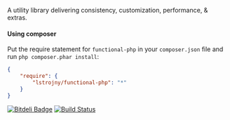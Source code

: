 A utility library delivering consistency, customization, performance, & extras.

#### Using composer

Put the require statement for `functional-php` in your `composer.json` file and run `php composer.phar install`:

```json
{
    "require": {
        "lstrojny/functional-php": "*"
    }
}
```

[![Bitdeli Badge](https://d2weczhvl823v0.cloudfront.net/MaciejCzyzewski/__/trend.png)](https://bitdeli.com/free "Bitdeli Badge")
[![Build Status](https://travis-ci.org/MaciejCzyzewski/__.png?branch=master)](https://travis-ci.org/MaciejCzyzewski/__)
